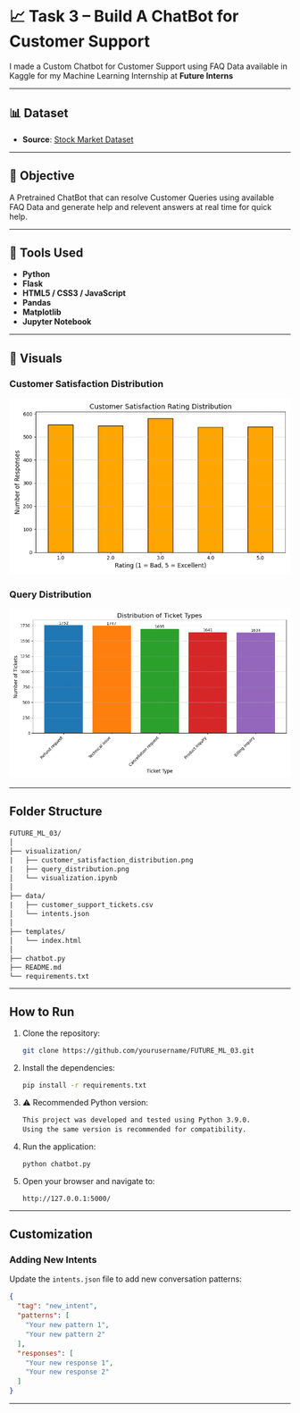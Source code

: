 # 📈 Task 3 – Build A ChatBot for Customer Support

I made a Custom Chatbot for Customer Support using FAQ Data available in Kaggle for my Machine Learning Internship at **Future Interns**

---

## 📊 Dataset
- **Source**: [Stock Market Dataset](https://www.kaggle.com/datasets/waseemalastal/customer-support-ticket-dataset)

---

## 🎯 Objective
A Pretrained ChatBot that can resolve Customer Queries using available FAQ Data and generate help and relevent answers at real time for quick help.

---

## 🧰 Tools Used

- **Python**
- **Flask**
- **HTML5 / CSS3 / JavaScript**
- **Pandas**
- **Matplotlib**
- **Jupyter Notebook** 

---

## 📸 Visuals

### Customer Satisfaction Distribution
![Customer_Satisfaction](Visualization/customer_satisfaction_distribution.png)

### Query Distribution
![Query_Distribution](Visualization/query_distribution.png)


---
## Folder Structure

```
FUTURE_ML_03/
│
├── visualization/
|   ├── customer_satisfaction_distribution.png
|   ├── query_distribution.png
│   └── visualization.ipynb 
│
├── data/
|   ├── customer_support_tickets.csv
│   └── intents.json
│
├── templates/
│   └── index.html
│
├── chatbot.py
├── README.md
└── requirements.txt
```

---

## How to Run

1. Clone the repository:
   ```bash
   git clone https://github.com/yourusername/FUTURE_ML_03.git
   ```

2. Install the dependencies:
   ```bash
   pip install -r requirements.txt
   ```

3. ⚠️ Recommended Python version:
    ```bash
    This project was developed and tested using Python 3.9.0.
    Using the same version is recommended for compatibility.
    ```

4. Run the application:
   ```bash
   python chatbot.py
   ```

5. Open your browser and navigate to:
   ```
   http://127.0.0.1:5000/
   ```

---

## Customization

### Adding New Intents
Update the `intents.json` file to add new conversation patterns:

```json
{
  "tag": "new_intent",
  "patterns": [
    "Your new pattern 1",
    "Your new pattern 2"
  ],
  "responses": [
    "Your new response 1",
    "Your new response 2"
  ]
}
```

---

